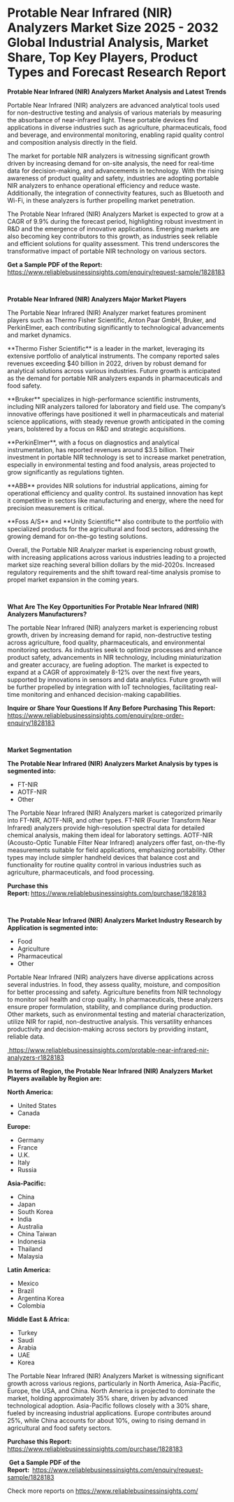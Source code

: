 <p><h1>Protable Near Infrared (NIR) Analyzers Market Size 2025 - 2032 Global Industrial Analysis, Market Share, Top Key Players, Product Types and Forecast Research Report</h1></p><p><strong>Protable Near Infrared (NIR) Analyzers Market Analysis and Latest Trends</strong></p>
<p><p>Portable Near Infrared (NIR) analyzers are advanced analytical tools used for non-destructive testing and analysis of various materials by measuring the absorbance of near-infrared light. These portable devices find applications in diverse industries such as agriculture, pharmaceuticals, food and beverage, and environmental monitoring, enabling rapid quality control and composition analysis directly in the field.</p><p>The market for portable NIR analyzers is witnessing significant growth driven by increasing demand for on-site analysis, the need for real-time data for decision-making, and advancements in technology. With the rising awareness of product quality and safety, industries are adopting portable NIR analyzers to enhance operational efficiency and reduce waste. Additionally, the integration of connectivity features, such as Bluetooth and Wi-Fi, in these analyzers is further propelling market penetration.</p><p>The Protable Near Infrared (NIR) Analyzers Market is expected to grow at a CAGR of 9.9% during the forecast period, highlighting robust investment in R&D and the emergence of innovative applications. Emerging markets are also becoming key contributors to this growth, as industries seek reliable and efficient solutions for quality assessment. This trend underscores the transformative impact of portable NIR technology on various sectors.</p></p>
<p><strong>Get a Sample PDF of the Report:&nbsp;</strong> <a href="https://www.reliablebusinessinsights.com/enquiry/request-sample/1828183?utm_campaign=2144&utm_medium=2&utm_source=Github&utm_content=ia&utm_term=28022025&utm_id=protable-near-infrared-nir-analyzers">https://www.reliablebusinessinsights.com/enquiry/request-sample/1828183</a></p>
<p>&nbsp;</p>
<p><strong>Protable Near Infrared (NIR) Analyzers Major Market Players</strong></p>
<p><p>The Portable Near Infrared (NIR) Analyzer market features prominent players such as Thermo Fisher Scientific, Anton Paar GmbH, Bruker, and PerkinElmer, each contributing significantly to technological advancements and market dynamics.</p><p>**Thermo Fisher Scientific** is a leader in the market, leveraging its extensive portfolio of analytical instruments. The company reported sales revenues exceeding $40 billion in 2022, driven by robust demand for analytical solutions across various industries. Future growth is anticipated as the demand for portable NIR analyzers expands in pharmaceuticals and food safety.</p><p>**Bruker** specializes in high-performance scientific instruments, including NIR analyzers tailored for laboratory and field use. The company’s innovative offerings have positioned it well in pharmaceuticals and material science applications, with steady revenue growth anticipated in the coming years, bolstered by a focus on R&D and strategic acquisitions.</p><p>**PerkinElmer**, with a focus on diagnostics and analytical instrumentation, has reported revenues around $3.5 billion. Their investment in portable NIR technology is set to increase market penetration, especially in environmental testing and food analysis, areas projected to grow significantly as regulations tighten.</p><p>**ABB** provides NIR solutions for industrial applications, aiming for operational efficiency and quality control. Its sustained innovation has kept it competitive in sectors like manufacturing and energy, where the need for precision measurement is critical.</p><p>**Foss A/S** and **Unity Scientific** also contribute to the portfolio with specialized products for the agricultural and food sectors, addressing the growing demand for on-the-go testing solutions.</p><p>Overall, the Portable NIR Analyzer market is experiencing robust growth, with increasing applications across various industries leading to a projected market size reaching several billion dollars by the mid-2020s. Increased regulatory requirements and the shift toward real-time analysis promise to propel market expansion in the coming years.</p></p>
<p>&nbsp;</p>
<p><strong>What Are The Key Opportunities For Protable Near Infrared (NIR) Analyzers Manufacturers?</strong></p>
<p><p>The portable Near Infrared (NIR) analyzers market is experiencing robust growth, driven by increasing demand for rapid, non-destructive testing across agriculture, food quality, pharmaceuticals, and environmental monitoring sectors. As industries seek to optimize processes and enhance product safety, advancements in NIR technology, including miniaturization and greater accuracy, are fueling adoption. The market is expected to expand at a CAGR of approximately 8-12% over the next five years, supported by innovations in sensors and data analytics. Future growth will be further propelled by integration with IoT technologies, facilitating real-time monitoring and enhanced decision-making capabilities.</p></p>
<p><strong>Inquire or Share Your Questions If Any Before Purchasing This Report:</strong> <a href="https://www.reliablebusinessinsights.com/enquiry/pre-order-enquiry/1828183?utm_campaign=2144&utm_medium=2&utm_source=Github&utm_content=ia&utm_term=28022025&utm_id=protable-near-infrared-nir-analyzers">https://www.reliablebusinessinsights.com/enquiry/pre-order-enquiry/1828183</a></p>
<p>&nbsp;</p>
<p><strong>Market Segmentation</strong></p>
<p><strong>The Protable Near Infrared (NIR) Analyzers Market Analysis by types is segmented into:</strong></p>
<p><ul><li>FT-NIR</li><li>AOTF-NIR</li><li>Other</li></ul></p>
<p><p>The Portable Near Infrared (NIR) Analyzers market is categorized primarily into FT-NIR, AOTF-NIR, and other types. FT-NIR (Fourier Transform Near Infrared) analyzers provide high-resolution spectral data for detailed chemical analysis, making them ideal for laboratory settings. AOTF-NIR (Acousto-Optic Tunable Filter Near Infrared) analyzers offer fast, on-the-fly measurements suitable for field applications, emphasizing portability. Other types may include simpler handheld devices that balance cost and functionality for routine quality control in various industries such as agriculture, pharmaceuticals, and food processing.</p></p>
<p><strong>Purchase this Report:&nbsp;</strong><a href="https://www.reliablebusinessinsights.com/purchase/1828183?utm_campaign=2144&utm_medium=2&utm_source=Github&utm_content=ia&utm_term=28022025&utm_id=protable-near-infrared-nir-analyzers">https://www.reliablebusinessinsights.com/purchase/1828183</a></p>
<p>&nbsp;</p>
<p><strong>The Protable Near Infrared (NIR) Analyzers Market Industry Research by Application is segmented into:</strong></p>
<p><ul><li>Food</li><li>Agriculture</li><li>Pharmaceutical</li><li>Other</li></ul></p>
<p><p>Portable Near Infrared (NIR) analyzers have diverse applications across several industries. In food, they assess quality, moisture, and composition for better processing and safety. Agriculture benefits from NIR technology to monitor soil health and crop quality. In pharmaceuticals, these analyzers ensure proper formulation, stability, and compliance during production. Other markets, such as environmental testing and material characterization, utilize NIR for rapid, non-destructive analysis. This versatility enhances productivity and decision-making across sectors by providing instant, reliable data.</p></p>
<p><a href="https://www.reliablebusinessinsights.com/protable-near-infrared-nir-analyzers-r1828183?utm_campaign=2144&utm_medium=2&utm_source=Github&utm_content=ia&utm_term=28022025&utm_id=protable-near-infrared-nir-analyzers">&nbsp;https://www.reliablebusinessinsights.com/protable-near-infrared-nir-analyzers-r1828183</a></p>
<p><strong>In terms of Region, the Protable Near Infrared (NIR) Analyzers Market Players available by Region are:</strong></p>
<p>
    <p> <strong> North America: </strong>
        <ul>
            <li>United States</li>
            <li>Canada</li>
        </ul>
        </p> 
    <p> <strong> Europe: </strong>
        <ul>
            <li>Germany</li>
            <li>France</li>
            <li>U.K.</li>
            <li>Italy</li>
            <li>Russia</li>
        </ul>
        </p> 
    <p> <strong> Asia-Pacific: </strong>
        <ul>
            <li>China</li>
            <li>Japan</li>
            <li>South Korea</li>
            <li>India</li>
            <li>Australia</li>
            <li>China Taiwan</li>
            <li>Indonesia</li>
            <li>Thailand</li>
            <li>Malaysia</li>
        </ul>
        </p> 
    <p> <strong> Latin America: </strong>
        <ul>
            <li>Mexico</li>
            <li>Brazil</li>
            <li>Argentina Korea</li>
            <li>Colombia</li>
        </ul>
        </p> 
    <p> <strong> Middle East & Africa: </strong>
        <ul>
            <li>Turkey</li>
            <li>Saudi</li>
            <li>Arabia</li>
            <li>UAE</li>
            <li>Korea</li>
        </ul>
    </p>
    </p>
<p><p>The Portable Near Infrared (NIR) Analyzers Market is witnessing significant growth across various regions, particularly in North America, Asia-Pacific, Europe, the USA, and China. North America is projected to dominate the market, holding approximately 35% share, driven by advanced technological adoption. Asia-Pacific follows closely with a 30% share, fueled by increasing industrial applications. Europe contributes around 25%, while China accounts for about 10%, owing to rising demand in agricultural and food safety sectors.</p></p>
<p><strong>Purchase this Report: </strong><a href="https://www.reliablebusinessinsights.com/purchase/1828183?utm_campaign=2144&utm_medium=2&utm_source=Github&utm_content=ia&utm_term=28022025&utm_id=protable-near-infrared-nir-analyzers">https://www.reliablebusinessinsights.com/purchase/1828183</a></p>
<p>&nbsp;<strong>Get a Sample PDF of the Report:&nbsp;&nbsp;</strong><a href="https://www.reliablebusinessinsights.com/enquiry/request-sample/1828183?utm_campaign=2144&utm_medium=2&utm_source=Github&utm_content=ia&utm_term=28022025&utm_id=protable-near-infrared-nir-analyzers">https://www.reliablebusinessinsights.com/enquiry/request-sample/1828183</a></p>
<p><strong></strong></p>
<p>Check more reports on <a href="https://www.reliablebusinessinsights.com/?utm_campaign=2144&utm_medium=2&utm_source=Github&utm_content=ia&utm_term=28022025&utm_id=protable-near-infrared-nir-analyzers">https://www.reliablebusinessinsights.com/</a></p>